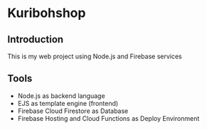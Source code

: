 # Kuribohshop

## Introduction

This is my web project using Node.js and Firebase services

## Tools

* Node.js as backend language
* EJS as template engine (frontend)
* Firebase Cloud Firestore as Database
* Firebase Hosting and Cloud Functions as Deploy Environment